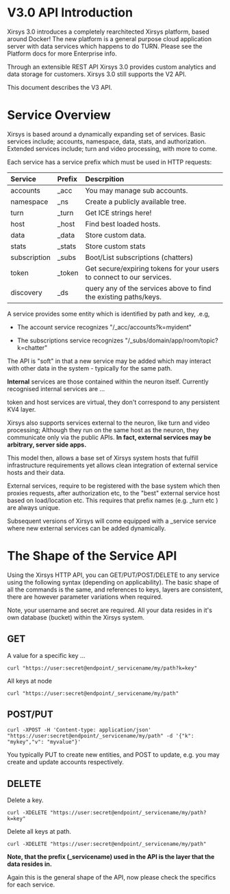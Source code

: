 # V3.0 API Introduction

Xirsys 3.0 introduces a completely rearchitected Xirsys platform, based around Docker! The new platform is a general purpose cloud application server with data services which happens to do TURN. Please see the Platform docs for more Enterprise info.

Through an extensible REST API Xirsys 3.0 provides custom analytics and data storage for customers. Xirsys 3.0 still supports the V2 API.

This document describes the V3 API.

# Service Overview

Xirsys is based around a dynamically expanding set of services. Basic services include; accounts, namespace, data, stats, and authorization. Extended services include; turn and video processing, with more to come.

Each service has a service prefix which must be used in HTTP requests:

| Service | Prefix | Descrpition |
| :--- | :--- | :--- |
| accounts | \_acc | You may manage sub accounts. |
| namespace | \_ns | Create a publicly available tree. |
| turn | \_turn | Get ICE strings here! |
| host | \_host | Find best loaded hosts. |
| data | \_data | Store custom data. |
| stats | \_stats | Store custom stats |
| subscription | \_subs | Boot/List subscriptions \(chatters\) |
| token | \_token | Get secure/expiring tokens for your users to connect to our services. |
| discovery | \_ds | query any of the services above to find the existing paths/keys. |

A service provides some entity which is identified by path and key, .e.g,

* The account service recognizes "/\_acc/accounts?k=myident"

* The subscriptions service recognizes "/\_subs/domain/app/room/topic?k=chatter"

The API is "soft" in that a new service may be added which may interact with other data in the system - typically for the same path.

**Internal** services are those contained within the neuron itself. Currently recognised internal services are …

token and host services are virtual, they don't correspond to any persistent KV4 layer.

Xirsys also supports services external to the neuron, like turn and video processing; Although they run on the same host as the neuron, they communicate only via the public APIs. **In fact, external services may be arbitrary, server side apps.**

This model then, allows a base set of Xirsys system hosts that fulfill infrastructure requirements yet allows clean integration of external service hosts and their data.

External services, require to be registered with the base system which then proxies requests, after authorization etc, to the "best" external service host based on load/location etc. This requires that prefix names \(e.g. \_turn etc \) are always unique.

Subsequent versions of Xirsys will come equipped with a \_service service where new external services can be added dynamically.

# The Shape of the Service API

Using the Xirsys HTTP API, you can GET/PUT/POST/DELETE to any service using the following syntax \(depending on applicability\). The basic shape of all the commands is the same, and references to keys, layers are consistent, there are however parameter variations when required.

Note, your username and secret are required. All your data resides in it's own database \(bucket\) within the Xirsys system.

## GET

A value for a specific key ...

```
curl "https://user:secret@endpoint/_servicename/my/path?k=key"
```

All keys at node

```
curl "https://user:secret@endpoint/_servicename/my/path"
```

## POST/PUT

```
curl -XPOST -H 'Content-type: application/json' "https://user:secret@endpoint/_servicename/my/path" -d '{"k": "mykey","v": "myvalue"}'
```

You typically PUT to create new entities, and POST to update, e.g. you may create and update accounts respectively.

## DELETE

Delete a key.

```
curl -XDELETE "https://user:secret@endpoint/_servicename/my/path?k=key"
```

Delete all keys at path.

```
curl -XDELETE "https://user:secret@endpoint/_servicename/my/path"
```

**Note, that the prefix \(\_servicename\) used in the API is the layer that the data resides in.**

Again this is the general shape of the API, now please check the specifics for each service.

